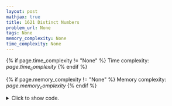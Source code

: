 ```yaml
---
layout: post
mathjax: true
title: 1621 Distinct Numbers
problem_url: None
tags: None
memory_complexity: None
time_complexity: None
---
```




{% if page.time_complexity != "None" %}
Time complexity: ${{ page.time_complexity }}$
{% endif %}

{% if page.memory_complexity != "None" %}
Memory complexity: ${{ page.memory_complexity }}$
{% endif %}

<details>
<summary>
<p style="display:inline">Click to show code.</p>
</summary>
```cpp
{% raw %}
using namespace std;
using vi = vector<int>;
int main(void)
{
    int n;
    cin >> n;
    vi x(n);
    for (auto &xi : x)
        cin >> xi;
    sort(x.begin(), x.end());
    cout << distance(x.begin(), unique(x.begin(), x.end())) << endl;
    return 0;
}

{% endraw %}
```
</details>

